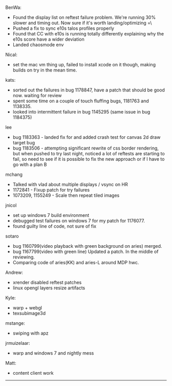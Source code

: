 BenWa:
* Found the display list on reftest failure problem. We're running 30% slower and timing out. Now sure if it's worth landing/optimizing =\
* Pushed a fix to sync e10s talos profiles properly
* Found that CC with e10s is running totally differently explaining why the e10s score have a wider deviation
* Landed chaosmode env



Nical:
* set the mac vm thing up, failed to install xcode on it though, making builds on try in the mean time.



kats:
* sorted out the failures in bug 1178847, have a patch that should be good now. waiting for review
* spent some time on a couple of touch fluffing bugs, 1181763 and 1138335.
* looked into intermittent failure in bug 1145295 (same issue in bug 1184375)



lee
* bug 1183363 - landed fix for and added crash test for canvas 2d draw target bug
* bug 1183506 - attempting significant rewrite of css border rendering, but when pushed to try last night, noticed a lot of reftests are starting to fail, so need to see if it is possible to fix the new approach or if I have to go with a plan B



mchang
* Talked with vlad about multiple displays / vsync on HR
* 1172841 - Fixup patch for try failures
* 1073209, 1155249 - Scale then repeat tiled images



jnicol
* set up windows 7 build environment
* debugged test failures on windows 7 for my patch for 1176077.
* found guilty line of code, not sure of fix



sotaro
* bug 1160799(video playback with green background on aries) merged.
* bug 1167799(video with green line) Updated a patch. In the middle of reviewing.
* Comparing code of aries(KK) and aries-L around MDP hwc.



Andrew:
* xrender disabled reftest patches
* linux opengl layers resize artifacts



Kyle:
* warp + webgl
* texsubimage3d



mstange:
* swiping with apz



jrmuizelaar:
* warp and windows 7 and nightly mess



Matt:
* content client work



________________



